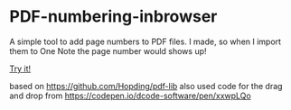 # PDF-numbering-inbrowser
A simple tool to add page numbers to PDF files. I made, so when I import them to One Note the page number would shows up!
 
 [Try it!](https://raw.githack.com/thamerx/PDF-numbering-inbrowser/master/main.html)

based on https://github.com/Hopding/pdf-lib also used code for the drag and drop from https://codepen.io/dcode-software/pen/xxwpLQo
